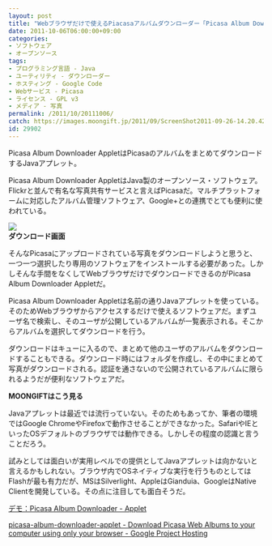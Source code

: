 ```yaml
---
layout: post
title: "Webブラウザだけで使えるPiacasaアルバムダウンローダー「Picasa Album Downloader Applet」"
date: 2011-10-06T06:00:00+09:00
categories:
- ソフトウェア
- オープンソース
tags: 
- プログラミング言語 - Java
- ユーティリティ - ダウンローダー
- ホスティング - Google Code
- Webサービス - Picasa
- ライセンス - GPL v3
- メディア - 写真
permalink: /2011/10/20111006/
catch: https://images.moongift.jp/2011/09/ScreenShot2011-09-26-14.20.42_thumb.png
id: 29902
---
```

Picasa Album Downloader AppletはPicasaのアルバムをまとめてダウンロードするJavaアプレット。

  

Picasa Album Downloader AppletはJava製のオープンソース・ソフトウェア。Flickrと並んで有名な写真共有サービスと言えばPicasaだ。マルチプラットフォームに対応したアルバム管理ソフトウェア、Google+との連携でとても便利に使われている。

  

[![](https://images.moongift.jp/2011/09/ScreenShot2011-09-26-14.20.42_thumb.png)](https://images.moongift.jp/2011/09/967d17f277f2bceeb06388e055aea954.png)  
**ダウンロード画面**

  

そんなPicasaにアップロードされている写真をダウンロードしようと思うと、一つ一つ選択したり専用のソフトウェアをインストールする必要があった。しかしそんな手間をなくしてWebブラウザだけでダウンロードできるのがPicasa Album Downloader Appletだ。

  
<!--more-->  

Picasa Album Downloader Appletは名前の通りJavaアプレットを使っている。そのためWebブラウザからアクセスするだけで使えるソフトウェアだ。まずユーザ名で検索し、そのユーザが公開しているアルバムが一覧表示される。そこからアルバムを選択してダウンロードを行う。

  

ダウンロードはキューに入るので、まとめて他のユーザのアルバムをダウンロードすることもできる。ダウンロード時にはフォルダを作成し、その中にまとめて写真がダウンロードされる。認証を通さないので公開されているアルバムに限られるようだが便利なソフトウェアだ。

  
  
  

**MOONGIFTはこう見る**

  

Javaアプレットは最近では流行っていない。そのためもあってか、筆者の環境ではGoogle ChromeやFirefoxで動作させることができなかった。SafariやIEといったOSデフォルトのブラウザでは動作できる。しかしその程度の認識と言うことだろう。

  

試みとしては面白いが実用レベルでの提供としてJavaアプレットは向かないと言えるかもしれない。ブラウザ内でOSネイティブな実行を行うものとしてはFlashが最も有力だが、MSはSilverlight、AppleはGianduia、GoogleはNative Clientを開発している。その点に注目しても面白そうだ。

  

[デモ：Picasa Album Downloader - Applet](http://picasadl.appspot.com/applet/applet.html)

  

[picasa-album-downloader-applet - Download Picasa Web Albums to your computer using only your browser - Google Project Hosting](http://code.google.com/p/picasa-album-downloader-applet/)


